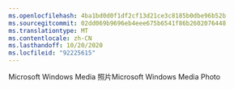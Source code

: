 ```yaml
---
ms.openlocfilehash: 4ba1bd0d0f1df2cf13d21ce3c8185b0dbe96b52b
ms.sourcegitcommit: 02dd069b9696eb4eee675b6541f86b2602076448
ms.translationtype: MT
ms.contentlocale: zh-CN
ms.lasthandoff: 10/20/2020
ms.locfileid: "92225615"
---
```

<span data-ttu-id="0e6a0-101">Microsoft Windows Media 照片</span><span class="sxs-lookup"><span data-stu-id="0e6a0-101">Microsoft Windows Media Photo</span></span>
